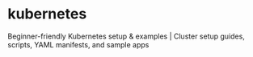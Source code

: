 # kubernetes
Beginner-friendly Kubernetes setup &amp; examples | Cluster setup guides, scripts, YAML manifests, and sample apps
